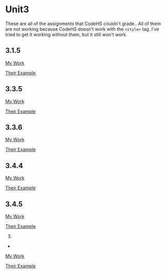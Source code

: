 # Unit3

These are all of the assignments that CodeHS couldn't grade.. All of them are not working because CodeHS doesn't work with the `<style>` tag. I've tried to get it working without them, but it still won't work.

3.1.5
-

[My Work](https://codehs.com/editor/html/415402/2564367/index.html)

[Their Example](https://codehs.com/editor/415402/solution/index.html)

3.3.5
-

[My Work](https://codehs.com/editor/html/415415/2564367/index.html)

[Their Example](https://codehs.com/editor/415415/solution/index.html)

3.3.6
-

[My Work](https://codehs.com/editor/html/458183/2564367/index.html)

[Their Example](https://codehs.com/editor/458183/solution/index.html)

3.4.4
-

[My Work](https://codehs.com/editor/html/415420/2564367/index.html)

[Their Example](https://codehs.com/editor/415420/solution/index.html)

3.4.5
-

[My Work](https://codehs.com/editor/html/415421/2564367/index.html)

[Their Example](https://codehs.com/editor/415421/solution/index.html)

3.
-

[My Work]()

[Their Example]()

